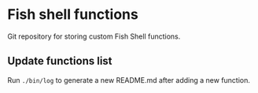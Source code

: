 # Fish shell functions
Git repository for storing custom Fish Shell functions.

## Update functions list
Run `./bin/log` to generate a new README.md after adding a new function.

